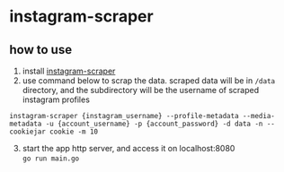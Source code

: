 # instagram-scraper

## how to use

1. install [instagram-scraper](https://github.com/arc298/instagram-scraper)
2. use command below to scrap the data. scraped data will be in `/data` directory, and the subdirectory will be the username of scraped instagram profiles

```
instagram-scraper {instagram_username} --profile-metadata --media-metadata -u {account_username} -p {account_password} -d data -n --cookiejar cookie -m 10
```

3. start the app http server, and access it on localhost:8080  
   `go run main.go`
